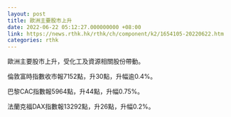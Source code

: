 ```yaml
---
layout: post
title: 歐洲主要股市上升
date: 2022-06-22 05:12:27.000000000 +08:00
link: https://news.rthk.hk/rthk/ch/component/k2/1654105-20220622.htm
categories: rthk
---
```


歐洲主要股市上升，受化工及資源相關股份帶動。

倫敦富時指數收市報7152點，升30點，升幅逾0.4%。

巴黎CAC指數報5964點，升44點，升幅0.75%。

法蘭克福DAX指數報13292點，升26點，升幅0.2%。
